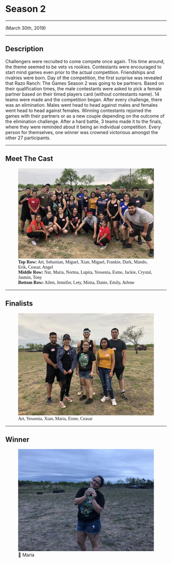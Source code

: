 # Season 2

---

<p class="centertext">(March 30th, 2019)</p>

---

## Description

Challengers were recruited to come compete once again. This time around, the theme seemed to be vets vs rookies. Contestants were encouraged to start mind games even prior to the actual competition. Friendships and rivalries were born. Day of the competition, the first surprise was revealed that Razo Ranch: The Games Season 2 was going to be partners. Based on their qualification times, the male contestants were asked to pick a female partner based on their timed players card (without contestants name). 14 teams were made and the competition began. After every challenge, there was an elimination. Males went head to head against males and females went head to head against females. Winning contestants rejoined the games with their partners or as a new couple depending on the outcome of the elimination challenge. After a hard battle, 3 teams made it to the finals, where they were reminded about it being an individual competition. Every person for themselves, one winner was crowned victorious amongst the other 27 participants.

---

## Meet The Cast

<figure>
<img src="../../images/season2_group_photo.jpg" alt="Season 2 Cast"/>
<figcaption style="max-width: 34rem; font-family: 'Papyrus'; margin-bottom: 0em; font-size: 1em"><b>Top Row:</b> Art, Sebastian, Miguel, Xian, Miguel, Frankie, Dark, Mando, Erik, Ceasar, Angel</figcaption>
<figcaption style="max-width: 34rem; font-family: 'Papyrus'; margin-bottom: 0em; font-size: 1em"><b>Middle Row:</b> Nat, Maria, Norma, Lupita, Yessenia, Esme, Jackie, Crystal, Jasmin, Tony</figcaption>
<figcaption style="max-width: 34rem; font-family: 'Papyrus'; margin-bottom: 0em; font-size: 1em"><b>Bottom Row:</b> Ailen, Jennifer, Lety, Mirna, Dante, Emily, Arlene</figcaption>
</figure>

---

## Finalists

<figure>
<img src="../../images/season2_finalists_photo.jpg" alt="Season 2 Finalists Group Photo"/>
<figcaption style="font-family: 'Papyrus'; margin-bottom: 0em; font-size: 1em">Art, Yessenia, Xian, Maria, Esme, Ceasar</figcaption>
</figure>

---

## Winner

<figure>
<img src="../../images/season2_winner.jpg" alt="Season Two Winner"/>
<div class="winner-labels">
  <span class="winner-1st">🥇 Maria</span>
</div>
</figure>
